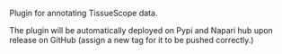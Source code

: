 Plugin for annotating TissueScope data.

The plugin will be automatically deployed on Pypi and Napari hub upon release on GitHub (assign a new tag for it to be pushed correctly.)
